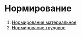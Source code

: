 # Нормирование

1. [Нормирование материальное](normirvoanie-tp-materialnoe/)
2. [Нормирование трудовое](normirovanie-tp/)
